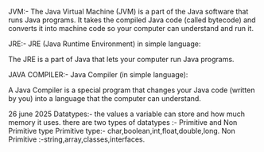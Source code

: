 JVM:- The Java Virtual Machine (JVM) is a part of the Java software that runs Java programs. It takes the compiled Java code (called bytecode) and converts it into machine code so your computer can understand and run it.

JRE:- JRE (Java Runtime Environment) in simple language:

The JRE is a part of Java that lets your computer run Java programs.

JAVA COMPILER:- Java Compiler (in simple language):

A Java Compiler is a special program that changes your Java code (written by you) into a language that the computer can understand.

26 june 2025
Datatypes:- the values a variable can store and how much memory it uses. there are two types of datatypes :- Primitive and Non Primitive type
Primitive type:- char,boolean,int,float,double,long.
Non Primitive :-string,array,classes,interfaces.
